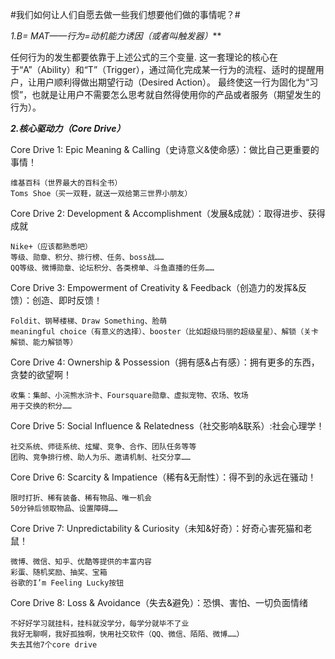 #我们如何让人们自愿去做一些我们想要他们做的事情呢？#

***1.B= MAT——行为=动机*能力*诱因（或者叫触发器）***

任何行为的发生都要依靠于上述公式的三个变量.
这一套理论的核心在于“A”（Ability）和“T”（Trigger），通过简化完成某一行为的流程、适时的提醒用户，让用户顺利得做出期望行动（Desired Action）。
最终使这一行为固化为“习惯”，也就是让用户不需要怎么思考就自然得使用你的产品或者服务（期望发生的行为）。

***2.核心驱动力（Core Drive）***



Core Drive 1: Epic Meaning & Calling（史诗意义&使命感）：做比自己更重要的事情！

    维基百科（世界最大的百科全书）
    Toms Shoe（买一双鞋，就送一双给第三世界小朋友）

Core Drive 2: Development & Accomplishment（发展&成就）：取得进步、获得成就

    Nike+（应该都熟悉吧）
    等级、勋章、积分、排行榜、任务、boss战……
    QQ等级、微博勋章、论坛积分、各类榜单、斗鱼直播的任务……

Core Drive 3: Empowerment of Creativity & Feedback（创造力的发挥&反馈）：创造、即时反馈！

    Foldit、钢琴楼梯、Draw Something、脸萌
    meaningful choice（有意义的选择）、booster（比如超级玛丽的超级星星）、解锁（关卡解锁、能力解锁等）

Core Drive 4: Ownership & Possession（拥有感&占有感）：拥有更多的东西，贪婪的欲望啊！

    收集：集邮、小浣熊水浒卡、Foursquare勋章、虚拟宠物、农场、牧场
    用于交换的积分……

Core Drive 5: Social Influence & Relatedness（社交影响&联系）:社会心理学！

    社交系统、师徒系统、炫耀、竞争、合作、团队任务等等
    团购、竞争排行榜、助人为乐、邀请机制、社交分享……

Core Drive 6: Scarcity & Impatience（稀有&无耐性）：得不到的永远在骚动！

    限时打折、稀有装备、稀有物品、唯一机会
    50分钟后领取物品、设置障碍……

Core Drive 7: Unpredictability & Curiosity（未知&好奇）：好奇心害死猫和老鼠！

    微博、微信、知乎、优酷等提供的丰富内容
    彩蛋、随机奖励、抽奖、宝箱
    谷歌的I’m Feeling Lucky按钮

Core Drive 8: Loss & Avoidance（失去&避免）：恐惧、害怕、一切负面情绪

    不好好学习就挂科，挂科就没学分，每学分就毕不了业
    我好无聊啊，我好孤独啊，快用社交软件（QQ、微信、陌陌、微博……）
    失去其他7个core drive
